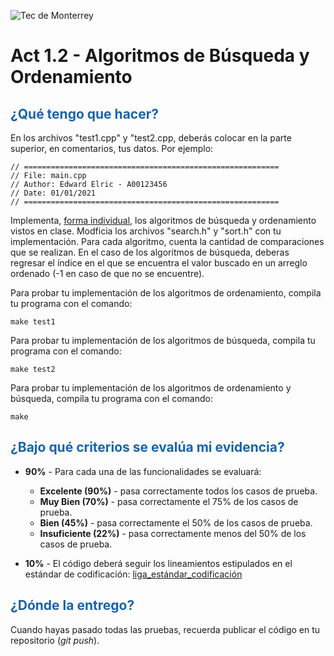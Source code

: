![Tec de Monterrey](images/logotecmty.png)

# Act 1.2 - Algoritmos de Búsqueda y Ordenamiento

## <span style="color: rgb(26, 99, 169);">¿Qué tengo que hacer?</span>

En los archivos "test1.cpp" y "test2.cpp, deberás colocar en la parte superior, en comentarios, tus datos. Por ejemplo:

```
// =========================================================
// File: main.cpp
// Author: Edward Elric - A00123456
// Date: 01/01/2021
// =========================================================
```

Implementa, <span style="text-decoration: underline;">forma individual</span>, los algoritmos de búsqueda y ordenamiento vistos en clase. Modficia los archivos "search.h" y "sort.h" con tu implementación. Para cada algoritmo, cuenta la cantidad de comparaciones que se realizan. En el caso de los algoritmos de búsqueda, deberas regresar el índice en el que se encuentra el valor buscado en un arreglo ordenado (-1 en caso de que no se encuentre).

Para probar tu implementación de los algoritmos de ordenamiento, compila tu programa con el comando:

```
make test1
```

Para probar tu implementación de los algoritmos de búsqueda, compila tu programa con el comando:

```
make test2
```

Para probar tu implementación de los algoritmos de ordenamiento y búsqueda, compila tu programa con el comando:

```
make
```

## <span style="color: rgb(26, 99, 169);">**¿Bajo qué criterios se evalúa mi evidencia?**</span>

- **90%** - Para cada una de las funcionalidades se evaluará:

  - **Excelente (90%)** - pasa correctamente todos los casos de prueba.
  - **Muy Bien (70%)** - pasa correctamente el 75% de los casos de prueba.
  - **Bien (45%)** - pasa correctamente el 50% de los casos de prueba.
  - **Insuficiente (22%)** - pasa correctamente menos del 50% de los casos de prueba.

- **10%** - El código deberá seguir los lineamientos estipulados en el estándar de codificación: <span class="instructure_file_holder link_holder">[liga_estándar_codificación](estandar.pdf)</span>

## <span style="color: rgb(26, 99, 169);">**¿Dónde la entrego?**</span>

Cuando hayas pasado todas las pruebas, recuerda publicar el código en tu repositorio (_git push_).
